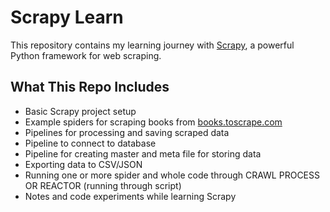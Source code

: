 # Scrapy Learn 

This repository contains my learning journey with [Scrapy](https://scrapy.org/), a powerful Python framework for web scraping.

## What This Repo Includes
- Basic Scrapy project setup
- Example spiders for scraping books from [books.toscrape.com](https://books.toscrape.com)
- Pipelines for processing and saving scraped data
- Pipeline to connect to database 
- Pipeline for creating master and meta file for storing data
- Exporting data to CSV/JSON
- Running one or more spider and whole code through CRAWL PROCESS OR REACTOR (running through script)
- Notes and code experiments while learning Scrapy

